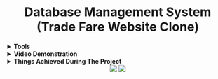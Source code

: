 <h1 align="center">Database Management System (Trade Fare Website Clone)</h1>
  

<details><summary><b>Tools</b></summary>
</br>

|    | Technologies Used                                                                                                                                                      |
|----|------------------------------------------------------------------------------------------------------------------------------------------------------------------------|
| 1. | HTML , CSS , JS, BOOTSTRAP for frontend                                                                                                                          |
| 2. | MySQL for storing data                                                                                                                                          |
| 3. | Node.js and Express for backend                                                                                                                                    |
| 4. | EJS (Embedded Javascript Templating) for dynamic rendering of data(database) to frontend                                                                                                                                   |
| 5. | Charts.js for graphs                                                                                                                                       |

</details>   
  
<details><summary><b>Video Demonstration</b></summary>
</br>
<h4>Entity Relationship Diagram</h4>
<img class="center" alt="er diagram" src="images_readme/Trade Fare Relational Data Model.jpg"> </img></br></br>
<h4>Dashboard</h4>
<img class="center" alt="Dashboard" src="images_readme/dashboard.gif"></img></br></br>
<h4>Adding new data and reflecting the same on Database. </h4>
<img class="center" alt="Add" src="images_readme/add.gif"></img></br></br>
<h4>Updating the existing data and reflecting the same on Database.</h4>
<img center="Update" src="images_readme/update.gif"></img>
<h4>Deleting the data and reflecting the same on Database.</h4>
<img center="Delete" src="images_readme/delete.gif"></img>
</details>      

<details><summary><b>Things Achieved During The Project  </b></summary>
</br>

|    | Things Achieved During The Project                                                                                                                                     |
|----|------------------------------------------------------------------------------------------------------------------------------------------------------------------------|
| 1. | Learned to make Entity Relationship Diagram and build database from scrap                                                                                                                                    |
| 2. | Connected all the tables in proper format and implemented it using MySQL                                                                                                    |
| 3. | Implemented backend using Node.js, Express(Node.js Framework)                                                                                                                          |
| 4. | Connected database with Node.js, Express (backend) using JS                                                                                                                          |
| 5. | Used EJS templating for dynamic rendering of data from database to frontend                                                                                                                        | 
| 6. | Implemented all the CRUD operations i.e. add , update , delete operations                                                                                              |     
| 7. | Learned dynamic plotting of graphs in frontend using Charts.js                                                                                             |     |
</details> 

<div align="center">
  <img src="https://forthebadge.com/images/badges/built-with-love.svg" />
  <img src="https://forthebadge.com/images/badges/built-by-developers.svg" />
</div>
